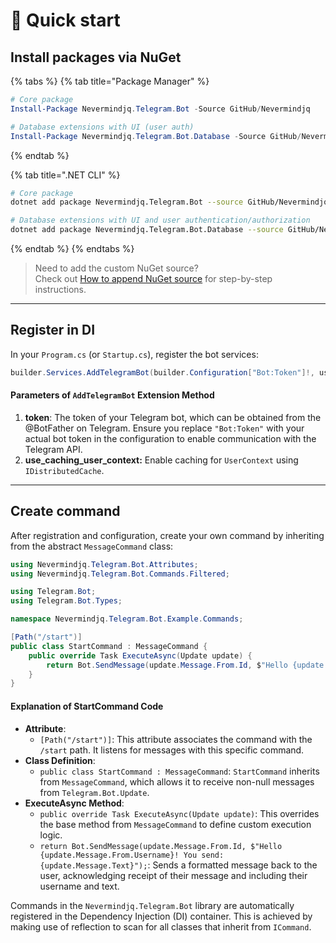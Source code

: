 # 🚀 Quick start

## Install packages via NuGet

{% tabs %}
{% tab title="Package Manager" %}
```powershell
# Core package
Install-Package Nevermindjq.Telegram.Bot -Source GitHub/Nevermindjq

# Database extensions with UI (user auth)
Install-Package Nevermindjq.Telegram.Bot.Database -Source GitHub/Nevermindjq
```
{% endtab %}

{% tab title=".NET CLI" %}
```bash
# Core package
dotnet add package Nevermindjq.Telegram.Bot --source GitHub/Nevermindjq

# Database extensions with UI and user authentication/authorization
dotnet add package Nevermindjq.Telegram.Bot.Database --source GitHub/Nevermindjq
```
{% endtab %}
{% endtabs %}

> Need to add the custom NuGet source?\
> Check out [How to append NuGet source](how-to-add-nuget-source.md) for step-by-step instructions.

***

## Register in DI

In your `Program.cs` (or `Startup.cs`), register the bot services:

```csharp
builder.Services.AddTelegramBot(builder.Configuration["Bot:Token"]!, use_caching_user_context: false);
```

#### Parameters of `AddTelegramBot` Extension Method

1. **token**: The token of your Telegram bot, which can be obtained from the @BotFather on Telegram. Ensure you replace `"Bot:Token"` with your actual bot token in the configuration to enable communication with the Telegram API.
2. **use\_caching\_user\_context:** Enable caching for `UserContext` using `IDistributedCache`.

***

## Create command

After registration and configuration, create your own command by inheriting from the abstract `MessageCommand` class:

```csharp
using Nevermindjq.Telegram.Bot.Attributes;
using Nevermindjq.Telegram.Bot.Commands.Filtered;

using Telegram.Bot;
using Telegram.Bot.Types;

namespace Nevermindjq.Telegram.Bot.Example.Commands;

[Path("/start")]
public class StartCommand : MessageCommand {
	public override Task ExecuteAsync(Update update) {
		return Bot.SendMessage(update.Message.From.Id, $"Hello {update.Message.From.Username}! You send: {update.Message.Text}");
	}
}
```

#### Explanation of StartCommand Code

* **Attribute**:
  * `[Path("/start")]`: This attribute associates the command with the `/start` path. It listens for messages with this specific command.
* **Class Definition**:
  * `public class StartCommand : MessageCommand`: `StartCommand` inherits from `MessageCommand`, which allows it to receive non-null messages from `Telegram.Bot.Update`.
* **ExecuteAsync Method**:
  * `public override Task ExecuteAsync(Update update)`: This overrides the base method from `MessageCommand` to define custom execution logic.
  * `return Bot.SendMessage(update.Message.From.Id, $"Hello {update.Message.From.Username}! You send: {update.Message.Text}");`: Sends a formatted message back to the user, acknowledging receipt of their message and including their username and text.

Commands in the `Nevermindjq.Telegram.Bot` library are automatically registered in the Dependency Injection (DI) container. This is achieved by making use of reflection to scan for all classes that inherit from `ICommand`.
